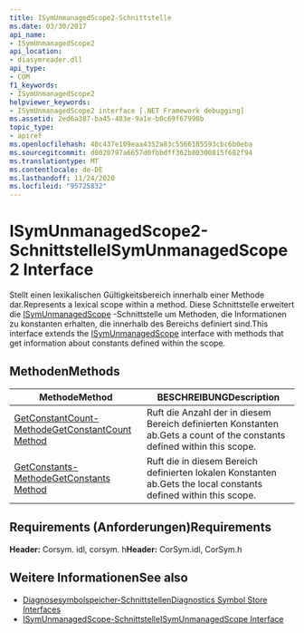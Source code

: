 ```yaml
---
title: ISymUnmanagedScope2-Schnittstelle
ms.date: 03/30/2017
api_name:
- ISymUnmanagedScope2
api_location:
- diasymreader.dll
api_type:
- COM
f1_keywords:
- ISymUnmanagedScope2
helpviewer_keywords:
- ISymUnmanagedScope2 interface [.NET Framework debugging]
ms.assetid: 2ed6a387-ba45-483e-9a1e-b0c69f67998b
topic_type:
- apiref
ms.openlocfilehash: 40c437e109eaa4352a83c5566185593cbc6b0eba
ms.sourcegitcommit: d8020797a6657d0fbbdff362b80300815f682f94
ms.translationtype: MT
ms.contentlocale: de-DE
ms.lasthandoff: 11/24/2020
ms.locfileid: "95725832"
---
```

# <a name="isymunmanagedscope2-interface"></a><span data-ttu-id="32c55-102">ISymUnmanagedScope2-Schnittstelle</span><span class="sxs-lookup"><span data-stu-id="32c55-102">ISymUnmanagedScope2 Interface</span></span>

<span data-ttu-id="32c55-103">Stellt einen lexikalischen Gültigkeitsbereich innerhalb einer Methode dar.</span><span class="sxs-lookup"><span data-stu-id="32c55-103">Represents a lexical scope within a method.</span></span> <span data-ttu-id="32c55-104">Diese Schnittstelle erweitert die [ISymUnmanagedScope](isymunmanagedscope-interface.md) -Schnittstelle um Methoden, die Informationen zu konstanten erhalten, die innerhalb des Bereichs definiert sind.</span><span class="sxs-lookup"><span data-stu-id="32c55-104">This interface extends the [ISymUnmanagedScope](isymunmanagedscope-interface.md) interface with methods that get information about constants defined within the scope.</span></span>  
  
## <a name="methods"></a><span data-ttu-id="32c55-105">Methoden</span><span class="sxs-lookup"><span data-stu-id="32c55-105">Methods</span></span>  
  
|<span data-ttu-id="32c55-106">Methode</span><span class="sxs-lookup"><span data-stu-id="32c55-106">Method</span></span>|<span data-ttu-id="32c55-107">BESCHREIBUNG</span><span class="sxs-lookup"><span data-stu-id="32c55-107">Description</span></span>|  
|------------|-----------------|  
|[<span data-ttu-id="32c55-108">GetConstantCount-Methode</span><span class="sxs-lookup"><span data-stu-id="32c55-108">GetConstantCount Method</span></span>](isymunmanagedscope2-getconstantcount-method.md)|<span data-ttu-id="32c55-109">Ruft die Anzahl der in diesem Bereich definierten Konstanten ab.</span><span class="sxs-lookup"><span data-stu-id="32c55-109">Gets a count of the constants defined within this scope.</span></span>|  
|[<span data-ttu-id="32c55-110">GetConstants-Methode</span><span class="sxs-lookup"><span data-stu-id="32c55-110">GetConstants Method</span></span>](isymunmanagedscope2-getconstants-method.md)|<span data-ttu-id="32c55-111">Ruft die in diesem Bereich definierten lokalen Konstanten ab.</span><span class="sxs-lookup"><span data-stu-id="32c55-111">Gets the local constants defined within this scope.</span></span>|  
  
## <a name="requirements"></a><span data-ttu-id="32c55-112">Requirements (Anforderungen)</span><span class="sxs-lookup"><span data-stu-id="32c55-112">Requirements</span></span>  

 <span data-ttu-id="32c55-113">**Header:** Corsym. idl, corsym. h</span><span class="sxs-lookup"><span data-stu-id="32c55-113">**Header:** CorSym.idl, CorSym.h</span></span>  
  
## <a name="see-also"></a><span data-ttu-id="32c55-114">Weitere Informationen</span><span class="sxs-lookup"><span data-stu-id="32c55-114">See also</span></span>

- [<span data-ttu-id="32c55-115">Diagnosesymbolspeicher-Schnittstellen</span><span class="sxs-lookup"><span data-stu-id="32c55-115">Diagnostics Symbol Store Interfaces</span></span>](diagnostics-symbol-store-interfaces.md)
- [<span data-ttu-id="32c55-116">ISymUnmanagedScope-Schnittstelle</span><span class="sxs-lookup"><span data-stu-id="32c55-116">ISymUnmanagedScope Interface</span></span>](isymunmanagedscope-interface.md)
